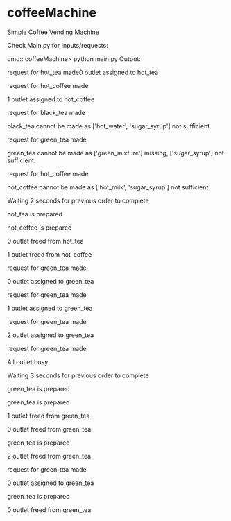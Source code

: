 # coffeeMachine
Simple Coffee Vending Machine

Check Main.py for Inputs/requests:

cmd:: coffeeMachine> python main.py
Output:


request for hot_tea made0 outlet assigned to hot_tea

request for hot_coffee made

1 outlet assigned to hot_coffee

request for black_tea made

black_tea cannot be made as ['hot_water', 'sugar_syrup']  not sufficient.

request for green_tea made

green_tea cannot be made as ['green_mixture']  missing, ['sugar_syrup']  not sufficient.

request for hot_coffee made

hot_coffee cannot be made as ['hot_milk', 'sugar_syrup']  not sufficient.

Waiting 2 seconds for previous order to complete

hot_tea is prepared

hot_coffee is prepared

0 outlet freed from hot_tea

1 outlet freed from hot_coffee

request for green_tea made

0 outlet assigned to green_tea

request for green_tea made

1 outlet assigned to green_tea

request for green_tea made

2 outlet assigned to green_tea

request for green_tea made

All outlet busy

Waiting 3 seconds for previous order to complete

green_tea is prepared

green_tea is prepared

1 outlet freed from green_tea

0 outlet freed from green_tea

green_tea is prepared

2 outlet freed from green_tea

request for green_tea made

0 outlet assigned to green_tea

green_tea is prepared

0 outlet freed from green_tea

